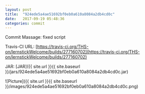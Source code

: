 ```yaml
---
layout: post
title:  "924ede5a4ae51692bf0eb0a610a8084a2db4cd0c"
date:   2017-09-19 05:48:36
categories: commit
---
```


Commit Massage: fixed script  

Travis-CI URL: [https://travis-ci.org/THS-on/lernstickWelcome/builds/277160702](https://travis-ci.org/THS-on/lernstickWelcome/builds/277160702)

JAR: [JAR]({{ site.url }}{{ site.baseurl }}/jars/924ede5a4ae51692bf0eb0a610a8084a2db4cd0c.jar)

![Picture]({{ site.url }}{{ site.baseurl }}/images/924ede5a4ae51692bf0eb0a610a8084a2db4cd0c.png)


